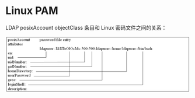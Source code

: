 # Linux PAM

LDAP posixAccount objectClass 条目和 Linux 密码文件之间的关系：

![linux password file vs ldap entry](.images/linux.png)